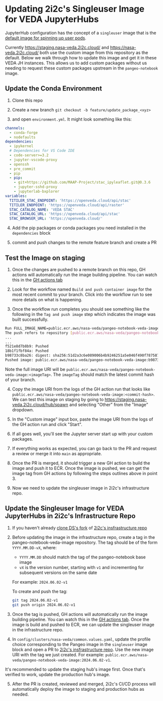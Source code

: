 # Updating 2i2c's Singleuser Image for VEDA JupyterHubs

JupyterHub configuration has the concept of a `singleuser` image that is the 
[default image for spinning up user pods](https://z2jh.jupyter.org/en/stable/jupyterhub/customizing/user-environment.html#choose-and-use-an-existing-docker-image).

Currently https://staging.nasa-veda.2i2c.cloud/ and https://nasa-veda.2i2c.cloud/ both use the custom image from this repository as the default. 
Below we walk through how to update this image and get it in these VEDA JH instances. This allows us to add 
custom packages without us needing to request these custom packages upstream in the `pangeo-notebook` image.

## Update the Conda Environment

1. Clone this repo

2. Create a new branch `git checkout -b feature/update_package_<xyz>`

3. and open `environment.yml`. It might look something like this: 

```yaml
channels:
  - conda-forge
  - nodefaults
dependencies:
  - ipykernel
  # Dependencies for VS Code IDE
  - code-server>=3.2
  - jupyter-vscode-proxy
  - openssh
  - pre_commit
  - pip
  - pip:
    - git+https://github.com/MAAP-Project/stac_ipyleaflet.git@0.3.6
    - jupyter-sshd-proxy
    - jupyterlab-bxplorer
variables:
  TITILER_STAC_ENDPOINT: 'https://openveda.cloud/api/stac'
  TITILER_ENDPOINT: 'https://openveda.cloud/api/raster'
  STAC_CATALOG_NAME: 'VEDA STAC'
  STAC_CATALOG_URL: 'https://openveda.cloud/api/stac'
  STAC_BROWSER_URL: 'https://openveda.cloud/'
```

4. Add the pip packages or conda packages you need installed in the `dependencies` block

5. commit and push changes to the remote feature branch and create a PR

## Test the Image on staging

1. Once the changes are pushed to a remote branch on this repo, GH actions will automatically run the image building pipeline. You can watch this in the [GH actions tab](https://github.com/NASA-IMPACT/pangeo-notebook-veda-image/actions)

2. Look for the workflow named `Build and push container image` for the most recent commit to your branch. Click into the workflow run to see more details on what is happening.

3. Once the workflow run completes you should see something like the following in the `Tag and push image` step which indicates the image was built successfully.

```bash
Run FULL_IMAGE_NAME=public.ecr.aws/nasa-veda/pangeo-notebook-veda-image
The push refers to repository [public.ecr.aws/nasa-veda/pangeo-notebook-veda-image]
...
...
f521e8d7b8b9: Pushed
18b1f1fbf84a: Pushed
b98733c8ba26: digest: sha256:51d2a3c6e089006b4b9246251a5e046f490f78758796f7bf4345d4777bef16f2 size: 4500
Pushed image: public.ecr.aws/nasa-veda/pangeo-notebook-veda-image:b98733c8ba26
```

Note the full image URI will be `public.ecr.aws/nasa-veda/pangeo-notebook-veda-image:<imageTag>`. The `imageTag` should match the latest commit hash of your branch.

4. Copy the image URI from the logs of the GH action run that looks like `public.ecr.aws/nasa-veda/pangeo-notebook-veda-image:<commit-hash>`. We can test this image on staging by going to https://staging.nasa-veda.2i2c.cloud/hub/spawn and selecting "Other" from the "Image" dropdown. 

5. In the "Custom image" input box, paste the image URI from the logs of the GH action run and click "Start".

6. If all goes well, you'll see the Jupyter server start up with your custom packages.

7. If everything works as expected, you can go back to the PR and request a review or merge it into `main` as appropriate.

8. Once the PR is merged, it should trigger a new GH action to build the image and push it to ECR. Once the image is pushed, we can get the image tag from GH actions by following the steps outlines above in point 3.

9. Now we need to update the singleuser image in 2i2c's infrastructure repo.

## Update the Singleuser Image for VEDA JupyterHubs in 2i2c's Infrastructure Repo

1. If you haven't already [clone DS's fork](https://github.com/developmentseed/infrastructure/) of [2i2c's insfrastructure repo](https://github.com/2i2c-org/infrastructure)

2. Before updating the image in the infrastructure repo, create a tag in the pangeo-notebook-veda-image repository. The tag should be of the form `YYYY.MM.DD-vX`, where:
   - `YYYY.MM.DD` should match the tag of the pangeo-notebook base image
   - `vX` is the version number, starting with `v1` and incrementing for subsequent versions on the same date

   For example: `2024.06.02-v1`

   To create and push the tag:
   ```bash
   git tag 2024.06.02-v1
   git push origin 2024.06.02-v1
   ```

3. Once the tag is pushed, GH actions will automatically run the image building pipeline. You can watch this in the [GH actions tab](https://github.com/NASA-IMPACT/pangeo-notebook-veda-image/actions). Once the image is build and pushed to ECR, we can update the singleuser image in the infrastructure repo.

4. In `config/clusters/nasa-veda/common.values.yaml`, update the profile choice corresponding to the Pangeo image in the `singleuser` image block and open a PR to [2i2c's insfrastructure repo](https://github.com/2i2c-org/infrastructure). Use the new image URI with the tag we just created. For example: `public.ecr.aws/nasa-veda/pangeo-notebook-veda-image:2024.06.02-v1`.

It's recommended to update the staging hub's image first. Once that's verified to work, update the production hub's image.

5. After the PR is created, reviewed and merged, 2i2c's CI/CD process will automatically deploy the image to staging and production hubs as needed.
